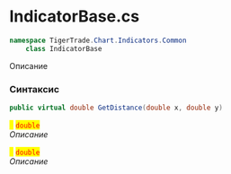 
# IndicatorBase.cs
```csharp
namespace TigerTrade.Chart.Indicators.Common  
    class IndicatorBase
```

Описание

### Синтаксис
```csharp
public virtual double GetDistance(double x, double y)
```

<mark style="color:yellow;">**`x`**</mark> <mark style="color:red;">`double`</mark>  
 *Описание*  
  
<mark style="color:yellow;">**`y`**</mark> <mark style="color:red;">`double`</mark>  
 *Описание*  
  

                    
                    